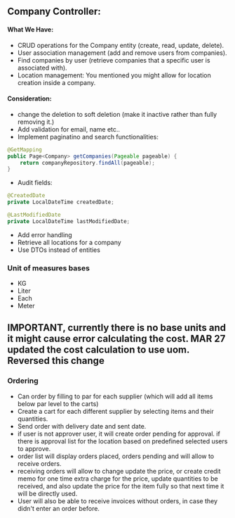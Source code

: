 
## Company Controller:
#### What We Have:
- CRUD operations for the Company entity (create, read, update, delete).
- User association management (add and remove users from companies).
- Find companies by user (retrieve companies that a specific user is associated with).
- Location management: You mentioned you might allow for location creation inside a company.

#### Consideration: 
- change the deletion to soft deletion (make it inactive rather than fully removing it.)
- Add validation for email, name etc..
- Implement paginatino and search functionalities:
```Java
@GetMapping
public Page<Company> getCompanies(Pageable pageable) {
    return companyRepository.findAll(pageable);
}
```
- Audit fields:
```Java
@CreatedDate
private LocalDateTime createdDate;

@LastModifiedDate
private LocalDateTime lastModifiedDate;
```
- Add error handling
- Retrieve all locations for a company
- Use DTOs instead of entities

### Unit of measures bases
- KG
- Liter
- Each
- Meter
## IMPORTANT, currently there is no base units and it might cause error calculating the cost. MAR 27 updated the cost calculation to use uom. Reversed this change


### Ordering
- Can order by filling to par for each supplier (which will add all items below par level to the carts)
- Create a cart for each different supplier by selecting items and their quantities.
- Send order with delivery date and sent date.
- if user is not approver user, it will create order pending for approval. if there is approval list for the location based on predefined selected users to approve.
- order list will display orders placed, orders pending and will allow to receive orders.
- receiving orders will allow to change update the price, or create credit memo for one time extra charge for the price, update quantities to be received, and also update the price for the item fully so that next time it will be directly used.
- User will also be able to receive invoices without orders, in case they didn't enter an order before.